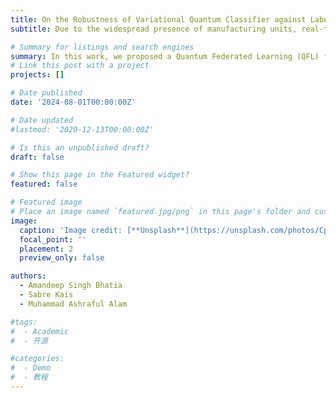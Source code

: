 ```yaml
---
title: On the Robustness of Variational Quantum Classifier against Label Flipping Attacks in Federated Learning for Semiconductor Manufacturing
subtitle: Due to the widespread presence of manufacturing units, real-time data collection becomes a challenging task, especially as the scale of operations continues to expand. Moreover, manufacturing industries often deal with sensitive and proprietary data and are reluctant to share data directly in areas like lithography hotspot detection (LHD) due to concerns about IP protection and regulatory compliance.

# Summary for listings and search engines
summary: In this work, we proposed a Quantum Federated Learning (QFL) framework for lithography hotspot detection and offer a unique solution to address the challenges mentioned above effectively. To demonstrate the generalization ability and robustness, we performed extensive experiments with label-flipping attacks in the proposed framework.
# Link this post with a project
projects: []

# Date published
date: '2024-08-01T00:00:00Z'

# Date updated
#lastmod: '2020-12-13T00:00:00Z'

# Is this an unpublished draft?
draft: false

# Show this page in the Featured widget?
featured: false

# Featured image
# Place an image named `featured.jpg/png` in this page's folder and customize its options here.
image:
  caption: 'Image credit: [**Unsplash**](https://unsplash.com/photos/CpkOjOcXdUY)'
  focal_point: ''
  placement: 2
  preview_only: false

authors:
  - Amandeep Singh Bhatia
  - Sabre Kais
  - Muhammad Ashraful Alam

#tags:
#  - Academic
#  - 开源

#categories:
#  - Demo
#  - 教程
---
```



